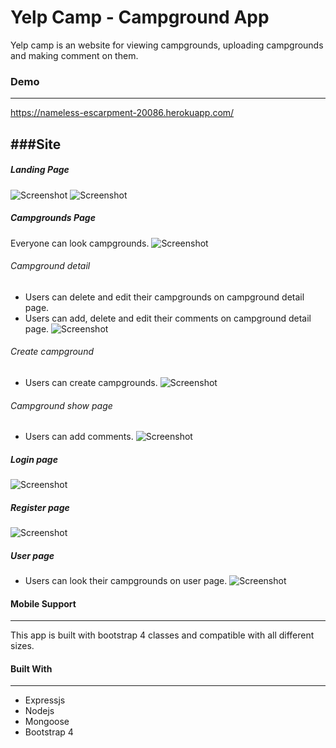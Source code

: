 
# Yelp Camp - Campground App

Yelp camp is an website for viewing campgrounds, uploading campgrounds and making comment on them.

### Demo

----------
https://nameless-escarpment-20086.herokuapp.com/

###Site
----------
##### Landing Page
![Screenshot](/Screenshots/Landing-1.PNG)
![Screenshot](/Screenshots/Landing-2.PNG)

##### Campgrounds Page
Everyone can look campgrounds.
![Screenshot](/Screenshots/Campgrounds.PNG)

###### Campground detail
* Users can delete and edit their campgrounds on campground detail page.
* Users can add, delete and edit their comments on campground detail page.
![Screenshot](/Screenshots/Campground.PNG)

###### Create campground
* Users can create campgrounds.
![Screenshot](/Screenshots/CreateCampground.PNG)

###### Campground show page
* Users can add comments.
![Screenshot](/Screenshots/AddComment.PNG)

##### Login page
![Screenshot](/Screenshots/Login.PNG)


##### Register page
![Screenshot](/Screenshots/Register.PNG)

##### User page
* Users can look their campgrounds on user page.
![Screenshot](/Screenshots/User.PNG)

#### Mobile Support
----------

This app is built with bootstrap 4 classes and compatible with all different sizes.

#### Built With
-----------
- Expressjs
- Nodejs
- Mongoose
- Bootstrap 4
